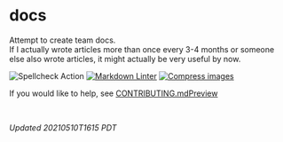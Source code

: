 # docs

Attempt to create team docs.  
If I actually wrote articles more than once every 3-4 months or someone else also wrote articles, it might actually be very useful by now.

![Spellcheck Action](https://github.com/frc6506/docs/workflows/Spellcheck%20Action/badge.svg)
[![Markdown Linter](https://github.com/frc6506/docs/actions/workflows/markdownwonLinter.yml/badge.svg)](https://github.com/frc6506/docs/actions/workflows/markdownwonLinter.yml)
[![Compress images](https://github.com/frc6506/docs/actions/workflows/imageActions.yml/badge.svg)](https://github.com/frc6506/docs/actions/workflows/imageActions.yml)

If you would like to help, see [CONTRIBUTING.mdPreview]([CONTRIBUTING.md](https://github.com/frc6506/docs/blob/master/CONTRIBUTING.md))

<br>

_Updated 20210510T1615 PDT_
